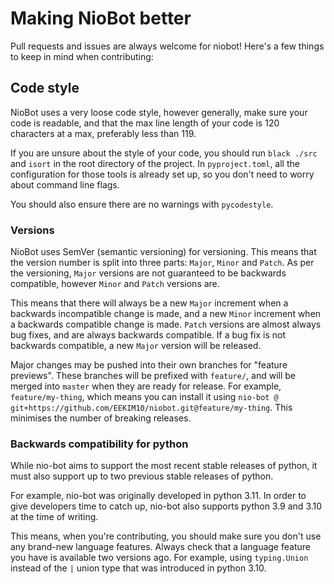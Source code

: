 # Making NioBot better
Pull requests and issues are always welcome for niobot! Here's a few things to keep in mind when contributing:

## Code style
NioBot uses a very loose code style, however generally, make sure your code is readable, and that the max line length
of your code is 120 characters at a max, preferably less than 119.

If you are unsure about the style of your code, you should run `black ./src` and `isort` in the root directory of the
project. In `pyproject.toml`, all the configuration for those tools is already set up, so you don't need to worry about
command line flags.

You should also ensure there are no warnings with `pycodestyle`.

### Versions
NioBot uses SemVer (semantic versioning) for versioning. This means that the version number is split into three parts:
`Major`, `Minor` and `Patch`. As per the versioning, `Major` versions are not guaranteed to be backwards compatible,
however `Minor` and `Patch` versions are.

This means that there will always be a new `Major` increment when a backwards incompatible change is made, and a new
`Minor` increment when a backwards compatible change is made. `Patch` versions are almost always bug fixes, and are
always backwards compatible. If a bug fix is not backwards compatible, a new `Major` version will be released.

Major changes may be pushed into their own branches for "feature previews". These branches will be prefixed with
`feature/`, and will be merged into `master` when they are ready for release. For example, `feature/my-thing`,
which means you can install it using `nio-bot @ git+https://github.com/EEKIM10/niobot.git@feature/my-thing`.
This minimises the number of breaking releases.

### Backwards compatibility for python
While nio-bot aims to support the most recent stable releases of python, it must also support up to two previous
stable releases of python.

For example, nio-bot was originally developed in python 3.11. In order to give developers time to catch up,
nio-bot also supports python 3.9 and 3.10 at the time of writing.

This means, when you're contributing, you should make sure you don't use any brand-new language features. Always check
that a language feature you have is available two versions ago. For example, using `typing.Union` instead of
the ` | ` union type that was introduced in python 3.10.
